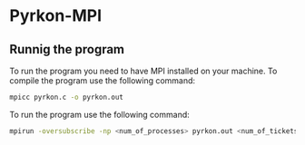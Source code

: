 # Pyrkon-MPI

## Runnig the program
To run the program you need to have MPI installed on your machine. To compile the program use the following command:
```bash
mpicc pyrkon.c -o pyrkon.out  
```
To run the program use the following command:
```bash
mpirun -oversubscribe -np <num_of_processes> pyrkon.out <num_of_tickets>
```